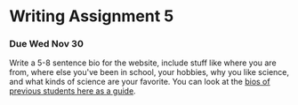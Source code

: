 # Writing Assignment 5

### Due Wed Nov 30

Write a 5-8 sentence bio for the website, include stuff like where you are from, where else you've been in school, your hobbies, why you like science, and what kinds of science are your favorite. You can look at the [bios of previous students here as a guide](http://depts.washington.edu/premap/category/cohort-11-2015/).
